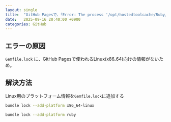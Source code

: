 ```yaml
---
layout: single
title:  "GitHub Pagesで、「Error: The process '/opt/hostedtoolcache/Ruby/3.4.1/x64/bin/bundle' failed with exit code 16」と出た時の対処法"
date:   2025-09-16 20:40:00 +0900
categories: GitHub
---
```


## エラーの原因
`Gemfile.lock` に、GitHub Pagesで使われるLinux(x86_64)向けの情報がないため。

## 解決方法
Linux用のプラットフォーム情報を`Gemfile.lock`に追加する

``` zsh
bundle lock --add-platform x86_64-linux
```

``` zsh
bundle lock --add-platform ruby
```